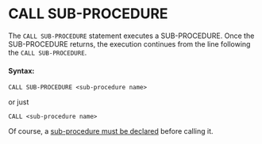 # CALL SUB-PROCEDURE

The `CALL SUB-PROCEDURE` statement executes a SUB-PROCEDURE. Once the SUB-PROCEDURE returns, the execution continues from the line following the `CALL SUB-PROCEDURE`.

#### Syntax:

```text
CALL SUB-PROCEDURE <sub-procedure name>
```

or just

```text
CALL <sub-procedure name>
```

Of course, a [sub-procedure must be declared](../structure-of-ldpl-source-code/sub-procedures.md) before calling it.

